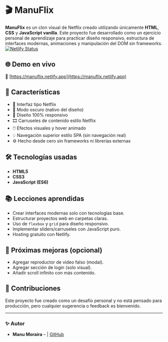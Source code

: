 # 🎬 ManuFlix

**ManuFlix** es un clon visual de Netflix creado utilizando únicamente **HTML**, **CSS** y **JavaScript vanilla**. Este proyecto fue desarrollado como un ejercicio personal de aprendizaje para practicar diseño responsivo, estructura de interfaces modernas, animaciones y manipulación del DOM sin frameworks.
[![Netlify Status](https://api.netlify.com/api/v1/badges/9f015eed-cf63-4dd8-bc4c-6d35a90ac49a/deploy-status)](https://app.netlify.com/projects/manuflix/deploys)

## 🌐 Demo en vivo

🔗 [https://manuflix.netlify.app](https://manuflix.netlify.app)

## 🚀 Características

- 🎥 Interfaz tipo Netflix
- 🌙 Modo oscuro (nativo del diseño)
- 📱 Diseño 100% responsivo
- 🎞️ Carruseles de contenido estilo Netflix
- 🖱️ Efectos visuales y hover animado
- 💡 Navegación superior estilo SPA (sin navegación real)
- ⚙️ Hecho desde cero sin frameworks ni librerías externas

## 🛠️ Tecnologías usadas

- **HTML5**
- **CSS3**
- **JavaScript (ES6)**


## 📚 Lecciones aprendidas

- Crear interfaces modernas solo con tecnologías base.
- Estructurar proyectos web en carpetas claras.
- Uso de `flexbox` y `grid` para diseño responsivo.
- Implementar sliders/carruseles con JavaScript puro.
- Hosting gratuito con Netlify.

## 📌 Próximas mejoras (opcional)

- Agregar reproductor de video falso (modal).
- Agregar sección de login (solo visual).
- Añadir scroll infinito con más contenido.

## 🤝 Contribuciones

Este proyecto fue creado como un desafío personal y no está pensado para producción, pero cualquier sugerencia o feedback es bienvenido.

---

### ✨ Autor

- **Manu Moraira** – | [GitHub]([https://github.com/tuusuario](https://github.com/manummg10))
